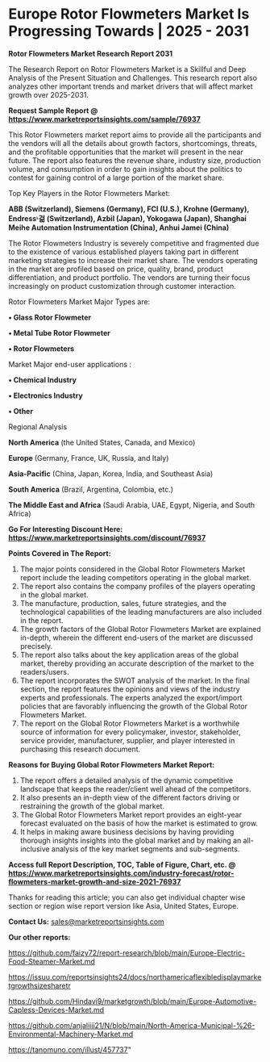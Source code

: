 # Europe Rotor Flowmeters Market Is Progressing Towards | 2025 - 2031

<strong>Rotor Flowmeters Market Research Report 2031</strong>

The Research Report on Rotor Flowmeters Market is a Skillful and Deep Analysis of the Present Situation and Challenges. This research report also analyzes other important trends and market drivers that will affect market growth over 2025-2031.

<strong>Request Sample Report @ <a href=https://www.marketreportsinsights.com/sample/76937>https://www.marketreportsinsights.com/sample/76937</a></strong>

This Rotor Flowmeters market report aims to provide all the participants and the vendors will all the details about growth factors, shortcomings, threats, and the profitable opportunities that the market will present in the near future. The report also features the revenue share, industry size, production volume, and consumption in order to gain insights about the politics to contest for gaining control of a large portion of the market share.

Top Key Players in the Rotor Flowmeters Market:

<strong>ABB (Switzerland), Siemens (Germany), FCI (U.S.), Krohne (Germany), Endressᶫ걺 (Switzerland), Azbil (Japan), Yokogawa (Japan), Shanghai Meihe Automation Instrumentation (China), Anhui Jamei (China)</strong>

The Rotor Flowmeters Industry is severely competitive and fragmented due to the existence of various established players taking part in different marketing strategies to increase their market share. The vendors operating in the market are profiled based on price, quality, brand, product differentiation, and product portfolio. The vendors are turning their focus increasingly on product customization through customer interaction.

Rotor Flowmeters Market Major Types are:

<strong>• Glass Rotor Flowmeter

• Metal Tube Rotor Flowmeter

• Rotor Flowmeters</strong>

Market Major end-user applications :

<strong>• Chemical Industry

• Electronics Industry

• Other</strong>

Regional Analysis

</u><strong><b>North America</b></strong> (the United States, Canada, and Mexico)

<strong><b>Europe </b></strong>(Germany, France, UK, Russia, and Italy)

<strong><b>Asia-Pacific</b></strong> (China, Japan, Korea, India, and Southeast Asia)

<strong><b>South America</b></strong> (Brazil, Argentina, Colombia, etc.)

<strong><b>The Middle East and Africa</b></strong> (Saudi Arabia, UAE, Egypt, Nigeria, and South Africa)

<strong>Go For Interesting Discount Here: <a href=https://www.marketreportsinsights.com/discount/76937>https://www.marketreportsinsights.com/discount/76937</a></strong>

<strong>Points Covered in The Report:</strong>
<ol>
  <li>The major points considered in the Global Rotor Flowmeters Market report include the leading competitors operating in the global market.</li>
  <li>The report also contains the company profiles of the players operating in the global market.</li>
  <li>The manufacture, production, sales, future strategies, and the technological capabilities of the leading manufacturers are also included in the report.</li>
  <li>The growth factors of the Global Rotor Flowmeters Market are explained in-depth, wherein the different end-users of the market are discussed precisely.</li>
  <li>The report also talks about the key application areas of the global market, thereby providing an accurate description of the market to the readers/users.</li>
  <li>The report incorporates the SWOT analysis of the market. In the final section, the report features the opinions and views of the industry experts and professionals. The experts analyzed the export/import policies that are favorably influencing the growth of the Global Rotor Flowmeters Market.</li>
  <li>The report on the Global Rotor Flowmeters Market is a worthwhile source of information for every policymaker, investor, stakeholder, service provider, manufacturer, supplier, and player interested in purchasing this research document.</li>
</ol>
<strong>Reasons for Buying Global Rotor Flowmeters Market Report:</strong>

<ol>
  <li>The report offers a detailed analysis of the dynamic competitive landscape that keeps the reader/client well ahead of the competitors.</li>
  <li>It also presents an in-depth view of the different factors driving or restraining the growth of the global market.</li>
  <li>The Global Rotor Flowmeters Market report provides an eight-year forecast evaluated on the basis of how the market is estimated to grow.</li>
  <li>It helps in making aware business decisions by having providing thorough insights insights into the global market and by making an all-inclusive analysis of the key market segments and sub-segments.</li>
</ol>
<strong>Access full Report Description, TOC, Table of Figure, Chart, etc. @ <a href=https://www.marketreportsinsights.com/industry-forecast/rotor-flowmeters-market-growth-and-size-2021-76937>https://www.marketreportsinsights.com/industry-forecast/rotor-flowmeters-market-growth-and-size-2021-76937</a></strong>


Thanks for reading this article; you can also get individual chapter wise section or region wise report version like Asia, United States, Europe.

<strong>Contact Us:</strong>
sales@marketreportsinsights.com

<strong>Our other reports:</strong>

<a href=https://github.com/faizy72/report-research/blob/main/Europe-Electric-Food-Steamer-Market.md>https://github.com/faizy72/report-research/blob/main/Europe-Electric-Food-Steamer-Market.md</a>

<a href=https://issuu.com/reportsinsights24/docs/northamericaflexibledisplaymarketgrowthsizesharetr>https://issuu.com/reportsinsights24/docs/northamericaflexibledisplaymarketgrowthsizesharetr</a>

<a href=https://github.com/Hindavi9/marketgrowth/blob/main/Europe-Automotive-Capless-Devices-Market.md>https://github.com/Hindavi9/marketgrowth/blob/main/Europe-Automotive-Capless-Devices-Market.md</a>

<a href=https://github.com/anjaliiii21/N/blob/main/North-America-Municipal-%26-Environmental-Machinery-Market.md>https://github.com/anjaliiii21/N/blob/main/North-America-Municipal-%26-Environmental-Machinery-Market.md</a>

<a href=https://tanomuno.com/illust/457737>https://tanomuno.com/illust/457737</a>"
